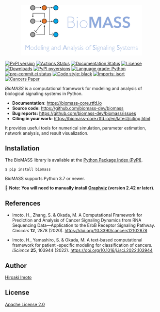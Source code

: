 <br>
<p align="center">
    <a href="https://biomass-core.readthedocs.io/en/latest">
        <img src="https://raw.githubusercontent.com/biomass-dev/biomass/master/docs/_static/img/biomass-logo.png" width="400">
    </a>
</p>

[![PyPI version](https://img.shields.io/pypi/v/biomass.svg?logo=PyPI&logoColor=white)](https://pypi.python.org/pypi/biomass)
[![Actions Status](https://github.com/biomass-dev/biomass/workflows/Tests/badge.svg)](https://github.com/biomass-dev/biomass/actions)
[![Documentation Status](https://img.shields.io/readthedocs/biomass-core/latest.svg?logo=read%20the%20docs&logoColor=white&&label=Docs&version=latest)](https://biomass-core.readthedocs.io/en/latest/?badge=latest)
[![License](https://img.shields.io/badge/License-Apache%202.0-green.svg?logo=apache)](https://opensource.org/licenses/Apache-2.0)
[![Downloads](https://pepy.tech/badge/biomass)](https://pepy.tech/project/biomass)
[![PyPI pyversions](https://img.shields.io/pypi/pyversions/biomass.svg?logo=Python&logoColor=white)](https://pypi.python.org/pypi/biomass)
[![Language grade: Python](https://img.shields.io/lgtm/grade/python/g/biomass-dev/biomass.svg?logo=lgtm&logoWidth=18)](https://lgtm.com/projects/g/biomass-dev/biomass/context:python)
[![pre-commit.ci status](https://results.pre-commit.ci/badge/github/biomass-dev/biomass/master.svg)](https://results.pre-commit.ci/latest/github/biomass-dev/biomass/master)
[![Code style: black](https://img.shields.io/badge/code%20style-black-000000.svg)](https://github.com/psf/black)
[![Imports: isort](https://img.shields.io/badge/%20imports-isort-%231674b1?style=flat&labelColor=ef8336)](https://pycqa.github.io/isort/)
[![Cancers Paper](https://img.shields.io/badge/DOI-10.3390%2Fcancers12102878-blue)](https://doi.org/10.3390/cancers12102878)

_BioMASS_ is a computational framework for modeling and analysis of biological signaling systems in Python.

- **Documentation:** https://biomass-core.rtfd.io
- **Source code:** https://github.com/biomass-dev/biomass
- **Bug reports:** https://github.com/biomass-dev/biomass/issues
- **Citing in your work:** https://biomass-core.rtfd.io/en/latest/citing.html

It provides useful tools for numerical simulation, parameter estimation, network analysis, and result visualization.

## Installation

The BioMASS library is available at the [Python Package Index (PyPI)](https://pypi.org/project/biomass).

```shell
$ pip install biomass
```

BioMASS supports Python 3.7 or newer.

:ledger: **Note: You will need to manually install [Graphviz](https://www.graphviz.org) (version 2.42 or later).**

## References

- Imoto, H., Zhang, S. & Okada, M. A Computational Framework for Prediction and Analysis of Cancer Signaling Dynamics from RNA Sequencing Data—Application to the ErbB Receptor Signaling Pathway. _Cancers_ **12**, 2878 (2020). https://doi.org/10.3390/cancers12102878

- Imoto, H., Yamashiro, S. & Okada, M. A text-based computational framework for patient -specific modeling for classification of cancers. _iScience_ **25**, 103944 (2022). https://doi.org/10.1016/j.isci.2022.103944

## Author

[Hiroaki Imoto](https://github.com/himoto)

## License

[Apache License 2.0](https://github.com/biomass-dev/biomass/blob/master/LICENSE)
